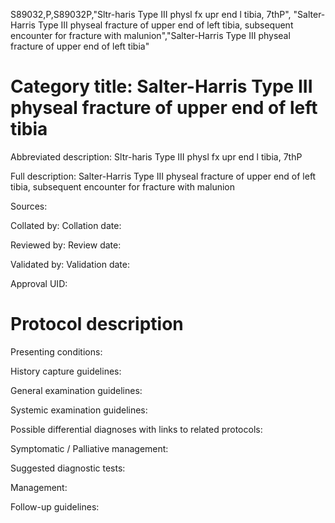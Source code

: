 S89032,P,S89032P,"Sltr-haris Type III physl fx upr end l tibia, 7thP", "Salter-Harris Type III physeal fracture of upper end of left tibia, subsequent encounter for fracture with malunion","Salter-Harris Type III physeal fracture of upper end of left tibia"
# Category title: Salter-Harris Type III physeal fracture of upper end of left tibia

Abbreviated description: Sltr-haris Type III physl fx upr end l tibia, 7thP

Full description: Salter-Harris Type III physeal fracture of upper end of left tibia, subsequent encounter for fracture with malunion

Sources:

Collated by:
Collation date:

Reviewed by:
Review date:

Validated by:
Validation date:

Approval UID:

# Protocol description

Presenting conditions:

History capture guidelines:

General examination guidelines:

Systemic examination guidelines:

Possible differential diagnoses with links to related protocols:

Symptomatic / Palliative management:

Suggested diagnostic tests:

Management:

Follow-up guidelines:
